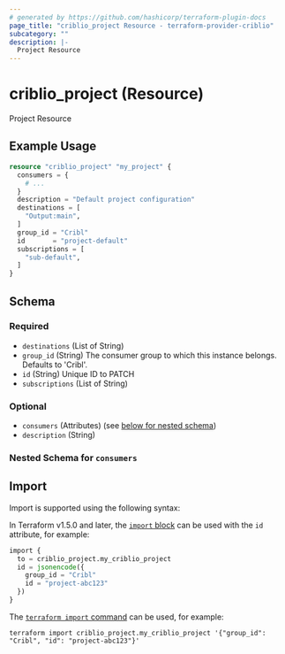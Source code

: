 ```yaml
---
# generated by https://github.com/hashicorp/terraform-plugin-docs
page_title: "criblio_project Resource - terraform-provider-criblio"
subcategory: ""
description: |-
  Project Resource
---
```


# criblio_project (Resource)

Project Resource

## Example Usage

```terraform
resource "criblio_project" "my_project" {
  consumers = {
    # ...
  }
  description = "Default project configuration"
  destinations = [
    "Output:main",
  ]
  group_id = "Cribl"
  id       = "project-default"
  subscriptions = [
    "sub-default",
  ]
}
```

<!-- schema generated by tfplugindocs -->
## Schema

### Required

- `destinations` (List of String)
- `group_id` (String) The consumer group to which this instance belongs. Defaults to 'Cribl'.
- `id` (String) Unique ID to PATCH
- `subscriptions` (List of String)

### Optional

- `consumers` (Attributes) (see [below for nested schema](#nestedatt--consumers))
- `description` (String)

<a id="nestedatt--consumers"></a>
### Nested Schema for `consumers`

## Import

Import is supported using the following syntax:

In Terraform v1.5.0 and later, the [`import` block](https://developer.hashicorp.com/terraform/language/import) can be used with the `id` attribute, for example:

```terraform
import {
  to = criblio_project.my_criblio_project
  id = jsonencode({
    group_id = "Cribl"
    id = "project-abc123"
  })
}
```

The [`terraform import` command](https://developer.hashicorp.com/terraform/cli/commands/import) can be used, for example:

```shell
terraform import criblio_project.my_criblio_project '{"group_id": "Cribl", "id": "project-abc123"}'
```
